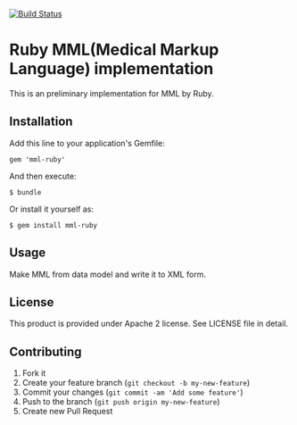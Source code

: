 [![Build Status](https://travis-ci.org/skoba/mml-ruby.png)](https://travis-ci.org/skoba/mml-ruby)

# Ruby MML(Medical Markup Language) implementation 

This is an preliminary implementation for MML by Ruby.

## Installation

Add this line to your application's Gemfile:

    gem 'mml-ruby'

And then execute:

    $ bundle

Or install it yourself as:

    $ gem install mml-ruby

## Usage

Make MML from data model and write it to XML form.

## License

This product is provided under Apache 2 license.
See LICENSE file in detail.

## Contributing

1. Fork it
2. Create your feature branch (`git checkout -b my-new-feature`)
3. Commit your changes (`git commit -am 'Add some feature'`)
4. Push to the branch (`git push origin my-new-feature`)
5. Create new Pull Request
